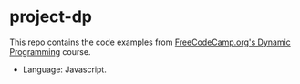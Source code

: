 # project-dp

This repo contains the code examples from [FreeCodeCamp.org's Dynamic Programming](https://www.youtube.com/watch?v=oBt53YbR9Kk) course.

- Language: Javascript.
